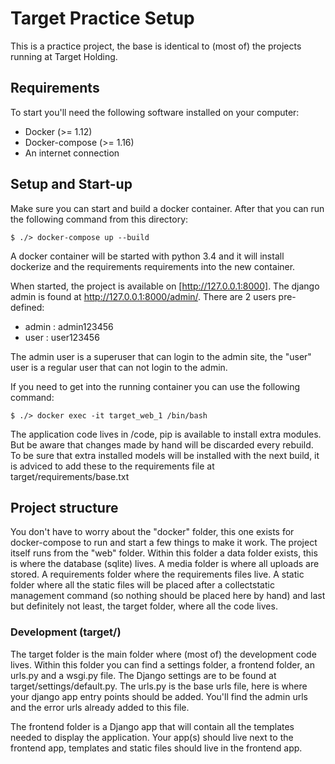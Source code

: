 # Target Practice Setup
This is a practice project, the base is identical to (most of) the projects
running at Target Holding.

## Requirements
To start you'll need the following software installed on your computer:

 * Docker (>= 1.12)
 * Docker-compose (>= 1.16)
 * An internet connection

## Setup and Start-up
Make sure you can start and build a docker container.
After that you can run the following command from this directory:

```
$ ./> docker-compose up --build
```

A docker container will be started with python 3.4 and it will install dockerize
and the requirements requirements into the new container.

When started, the project is available on [http://127.0.0.1:8000]. The django admin is found at http://127.0.0.1:8000/admin/. There are 2 users pre-defined:

 * admin : admin123456
 * user :  user123456

The admin user is a superuser that can login to the admin site, the "user" user is
a regular user that can not login to the admin.

If you need to get into the running container you can use the following command:

```
$ ./> docker exec -it target_web_1 /bin/bash
```

The application code lives in /code, pip is available to install extra modules.
But be aware that changes made by hand will be discarded every rebuild. To be sure
that extra installed models will be installed with the next build, it is adviced
to add these to the requirements file at target/requirements/base.txt

## Project structure
You don't have to worry about the "docker" folder, this one exists for docker-compose
to run and start a few things to make it work.
The project itself runs from the "web" folder. Within this folder a data folder exists,
this is where the database (sqlite) lives. A media folder is where all uploads are
stored. A requirements folder where the requirements files live. A static folder
where all the static files will be placed after a collectstatic management command
(so nothing should be placed here by hand) and last but definitely not least, the
target folder, where all the code lives.

### Development (target/)
The target folder is the main folder where (most of) the development code lives.
Within this folder you can find a settings folder, a frontend folder, an urls.py
and a wsgi.py file. The Django settings are to be found at target/settings/default.py.
The urls.py is the base urls file, here is where your django app entry points should
be added. You'll find the admin urls and the error urls already added to this file.

The frontend folder is a Django app that will contain all the templates needed to display
the application. Your app(s) should live next to the frontend app, templates and static
files should live in the frontend app.
